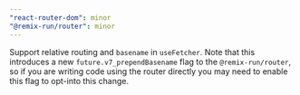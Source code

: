 ```yaml
---
"react-router-dom": minor
"@remix-run/router": minor
---
```


Support relative routing and `basename` in `useFetcher`. Note that this introduces a new `future.v7_prependBasename` flag to the `@remix-run/router`, so if you are writing code using the router directly you may need to enable this flag to opt-into this change.
